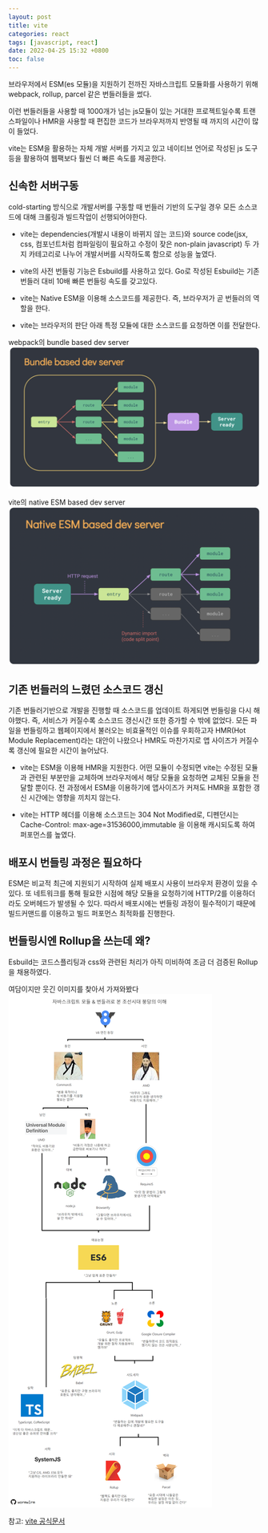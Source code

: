 ```yaml
---
layout: post
title: vite
categories: react
tags: [javascript, react]
date: 2022-04-25 15:32 +0800
toc: false
---
```


브라우저에서 ESM(es 모듈)을 지원하기 전까진 자바스크립트 모듈화를 사용하기 위해 webpack, rollup, parcel 같은 번들러들을 썼다.

이런 번들러들을 사용할 때 1000개가 넘는 js모듈이 있는 거대한 프로젝트일수록 트랜스파일이나 HMR을 사용할 때 편집한 코드가 브라우저까지 반영될 때 까지의 시간이 많이 들었다.

vite는 ESM을 활용하는 자체 개발 서버를 가지고 있고 네이티브 언어로 작성된 js 도구등을 활용하여 웹팩보다 훨씬 더 빠른 속도를 제공한다.

## 신속한 서버구동

cold-starting 방식으로 개발서버를 구동할 때 번들러 기반의 도구일 경우 모든 소스코드에 대해 크롤링과 빌드작업이 선행되어야한다.

- vite는 dependencies(개발시 내용이 바뀌지 않는 코드)와 source code(jsx, css, 컴포넌트처럼 컴파일링이 필요하고 수정이 잦은 non-plain javascript) 두 가지 카테고리로 나누어 개발서버를 시작하도록 함으로 성능을 높였다.

- vite의 사전 번들링 기능은 Esbuild를 사용하고 있다. Go로 작성된 Esbuild는 기존 번들러 대비 10배 빠른 번들링 속도를 갖고있다.

- vite는 Native ESM을 이용해 소스코드를 제공한다. 즉, 브라우저가 곧 번들러의 역할을 한다.

- vite는 브라우저의 판단 아래 특정 모듈에 대한 소스코드를 요청하면 이를 전달한다.

webpack의 bundle based dev server
![](/assets/img/webpack_devserver.png)

vite의 native ESM based dev server
![](/assets/img/vite_devserver.png)

## 기존 번들러의 느렸던 소스코드 갱신

기존 번들러기반으로 개발을 진행할 때 소스코드를 업데이트 하게되면 번들링을 다시 해야했다. 즉, 서비스가 커질수록 소스코드 갱신시간 또한 증가할 수 밖에 없었다.
모든 파일을 번들링하고 웹페이지에서 불러오는 비효율적인 이슈를 우회하고자 HMR(Hot Module Replacement)라는 대안이 나왔으나 HMR도 마찬가지로 앱 사이즈가 커질수록 갱신에 필요한 시간이 늘어났다.

- vite는 ESM을 이용해 HMR을 지원한다. 어떤 모듈이 수정되면 vite는 수정된 모듈과 관련된 부분만을 교체하며 브라우저에서 해당 모듈을 요청하면 교체된 모듈을 전달할 뿐이다. 전 과정에서 ESM을 이용하기에 앱사이즈가 커져도 HMR을 포함한 갱신 시간에는 영향을 끼치지 않는다.

- vite는 HTTP 헤더를 이용해 소스코드는 304 Not Modified로, 디펜던시는 Cache-Control: max-age=31536000,immutable 을 이용해 캐시되도록 하여 퍼포먼스를 높였다.

## 배포시 번들링 과정은 필요하다

ESM은 비교적 최근에 지원되기 시작하여 실제 배포시 사용이 브라우저 환경이 있을 수 있다.
또 네트워크를 통해 필요한 시점에 해당 모듈을 요청하기에 HTTP/2를 이용하더라도 오버헤드가 발생될 수 있다.
따라서 배포시에는 번들링 과정이 필수적이기 때문에 빌드커맨드를 이용하고 빌드 퍼포먼스 최적화를 진행한다.

## 번들링시엔 Rollup을 쓰는데 왜?

Esbuild는 코드스플리팅과 css와 관련된 처리가 아직 미비하여 조금 더 검증된 Rollup을 채용하였다.

여담이지만 웃긴 이미지를 찾아서 가져와봤다
![](/assets/img/webpack_vite_fun.png)

참고: [vite 공식문서](https://vitejs-kr.github.io/guide/why.html#why-bundle-for-production)
